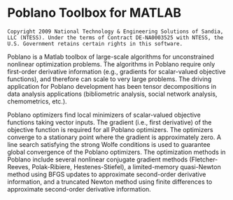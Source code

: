 # Poblano Toolbox for MATLAB

``` 
Copyright 2009 National Technology & Engineering Solutions of Sandia,
LLC (NTESS). Under the terms of Contract DE-NA0003525 with NTESS, the
U.S. Government retains certain rights in this software.
```

Poblano is a Matlab toolbox of large-scale algorithms for
unconstrained nonlinear optimization problems. The algorithms in
Poblano require only first-order derivative information (e.g.,
gradients for scalar-valued objective functions), and therefore can
scale to very large problems. The driving application for Poblano
development has been tensor decompositions in data analysis
applications (bibliometric analysis, social network analysis,
chemometrics, etc.).

Poblano optimizers find local minimizers of scalar-valued objective
functions taking vector inputs. The gradient (i.e., first derivative)
of the objective function is required for all Poblano optimizers. The
optimizers converge to a stationary point where the gradient is
approximately zero. A line search satisfying the strong Wolfe
conditions is used to guarantee global convergence of the Poblano
optimizers. The optimization methods in Poblano include several
nonlinear conjugate gradient methods (Fletcher-Reeves, Polak-Ribiere,
Hestenes-Stiefel), a limited-memory quasi-Newton method using BFGS
updates to approximate second-order derivative information, and a
truncated Newton method using finite differences to approximate
second-order derivative information.
